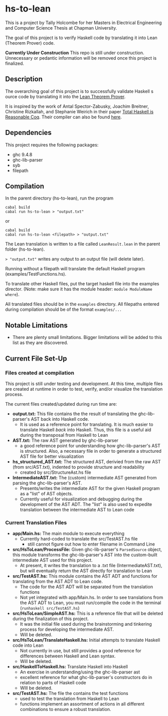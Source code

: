 # hs-to-lean

This is a project by Tally Holcombe for her Masters in Electrical Engineering and Computer Science Thesis at Chapman University.

The goal of this project is to verify Haskell code by translating it into Lean (Theorem Prover) code. 

**Currently Under Construction** This repo is still under construction. Unnecessary or pedantic information will be removed once this project is finalized.

## Description

The overarching goal of this project is to successfully validate Haskell s ource code by translating it into the [Lean Theorem Prover](https://lean-lang.org/). 

It is inspired by the work of Antal Spector-Zabusky, Joachim Breitner, Christine Rizkallah, and Stephanie Weirich in their paper [Total Haskell is Reasonable Coq](https://arxiv.org/abs/1711.09286). Their compiler can also be found [here](https://github.com/plclub/hs-to-coq).

## Dependencies

This project requires the following packages: 
* ghc 9.4.8
* ghc-lib-parser
* syb
* filepath

## Compilation

In the parent directory (hs-to-lean), run the program 
```
cabal build
cabal run hs-to-lean > "output.txt"
```

or

```
cabal build
cabal run hs-to-lean <filepath> > "output.txt"
```

The Lean translation is written to a file called `LeanResult.lean` in the parent folder (hs-to-lean). 

`> "output.txt"` writes any output to an output file (will delete later).

Running without a filepath will translate the default Haskell program (examples/TestFunctions.hs). 

To translate other Haskell files, put the target haskell file into the examples director. (Note: make sure it has the module header: `module ModuleName where`).

All translated files should be in the `examples` directory. All filepaths entered during compilation should be of the format `examples/...`

## Notable Limitations

* There are plenty small limitations. Bigger limitations will be added to this list as they are discovered.

## Current File Set-Up

### Files created at compilation

This project is still under testing and development. At this time, multiple files are created at runtime in order to test, verify, and/or visualize the translation process. 

The current files created/updated during run time are:
* **output.txt:** This file contains the the result of translating the ghc-lib-parser's AST back into Haskell code. 
    * It is used as a reference point for translating. It is much easier to translate Haskell *back* into Haskell. Thus, this file is a useful aid during the transposal from Haskell to Lean
* **AST.txt:** The raw AST generated by ghc-lib-parser
    * a good reference point for understanding how ghc-lib-parser's AST is structured. Also, a necessary file in order to generate a structured AST file for better visualization
* **hs_structured_AST.txt:** The structured AST, derivied from the raw AST (from src/AST.txt), indented to provide structure and readability
    * created by src/StructureAst.hs file
* **IntermediateAST.txt:** The (custom) intermediate AST generated from parsing the ghc-lib-parser's AST.
    * Presents/writes the intermediate AST for the given Haskell program as a "list" of AST objects. 
    * Currently useful for visualization and debugging during the development of the AST ADT. The "list" is also used to expedite translation between the intermediate AST to Lean code


### Current Translation Files
* **app/Main.hs:** The main module to execute everything
    * Currently hard-coded to translate the src/TestAST.hs file
        * still cannot figure out how to enter filename in Command Line
* **src/HsToLean/ProcessFile:** Given ghc-lib-parser's `ParsedSource` object, this module transforms the ghc-lib-parser's AST into the custom-built intermediate AST used for this project. 
    * At present, it writes the translation to a .txt file (IntermediateAST.txt), but will eventually return the AST directly for translation to Lean
* **src/TestAST.hs:** This module contains the AST ADT and functions for translating from the AST ADT to Lean code. 
    * The code for the AST ADT will be separated from the translation functions
    * Not yet integrated with app/Main.hs. In order to see translations from the AST ADT to Lean, you must run/compile the code in the terminal (`runhaskell src/TestAST.hs`)
* **src/HsToLean/SimpleAST.hs:** This is a reference file that will be deleted during the finalization of this project.
    * It was the initial file used during the brainstorming and tinkering process for developing the intermediate AST.
    * Will be deleted.
* **src/HsToLean/TranslateHaskell.hs:** Initial attempts to translate Haskell code into Lean
    * Not currently in use, but still provides a good reference for differences between Haskell and Lean syntax. 
    * Will be deleted.
* **src/HaskellToHaskell.hs:** Translate Haskell into Haskell
    * An exercise in understanding/using the ghc-lib-parser ast
    * excellent reference for what ghc-lib-parser's constructors do in relation to parts of Haskell code
    * WIll be deleted.
* **src/TestAST.hs:** The file the contains the test functions
    * used to test the translation from Haskell to Lean
    * functions implement an assortment of actions in all different combinations to ensure a robust translation.


